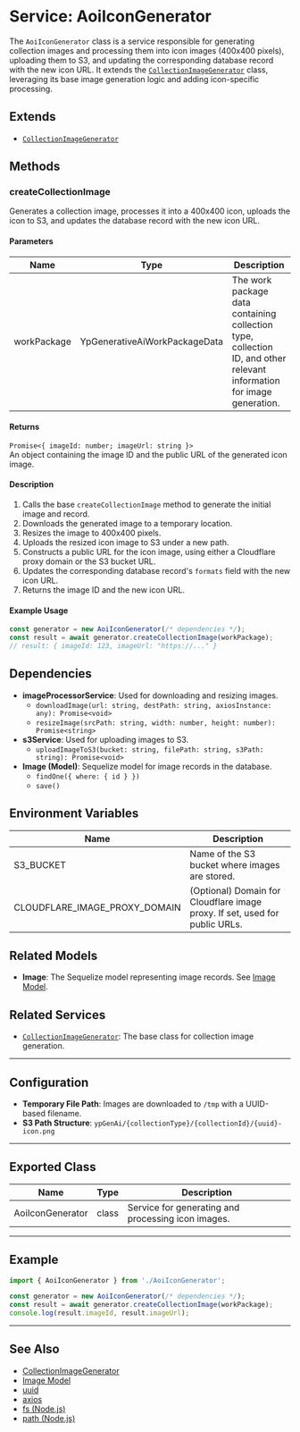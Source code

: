 # Service: AoiIconGenerator

The `AoiIconGenerator` class is a service responsible for generating collection images and processing them into icon images (400x400 pixels), uploading them to S3, and updating the corresponding database record with the new icon URL. It extends the [`CollectionImageGenerator`](./collectionImageGenerator.md) class, leveraging its base image generation logic and adding icon-specific processing.

## Extends

- [`CollectionImageGenerator`](./collectionImageGenerator.md)

## Methods

### createCollectionImage

Generates a collection image, processes it into a 400x400 icon, uploads the icon to S3, and updates the database record with the new icon URL.

#### Parameters

| Name         | Type                              | Description                                                                 |
|--------------|-----------------------------------|-----------------------------------------------------------------------------|
| workPackage  | YpGenerativeAiWorkPackageData     | The work package data containing collection type, collection ID, and other relevant information for image generation. |

#### Returns

`Promise<{ imageId: number; imageUrl: string }>`  
An object containing the image ID and the public URL of the generated icon image.

#### Description

1. Calls the base `createCollectionImage` method to generate the initial image and record.
2. Downloads the generated image to a temporary location.
3. Resizes the image to 400x400 pixels.
4. Uploads the resized icon image to S3 under a new path.
5. Constructs a public URL for the icon image, using either a Cloudflare proxy domain or the S3 bucket URL.
6. Updates the corresponding database record's `formats` field with the new icon URL.
7. Returns the image ID and the new icon URL.

#### Example Usage

```typescript
const generator = new AoiIconGenerator(/* dependencies */);
const result = await generator.createCollectionImage(workPackage);
// result: { imageId: 123, imageUrl: "https://..." }
```

## Dependencies

- **imageProcessorService**: Used for downloading and resizing images.
  - `downloadImage(url: string, destPath: string, axiosInstance: any): Promise<void>`
  - `resizeImage(srcPath: string, width: number, height: number): Promise<string>`
- **s3Service**: Used for uploading images to S3.
  - `uploadImageToS3(bucket: string, filePath: string, s3Path: string): Promise<void>`
- **Image (Model)**: Sequelize model for image records in the database.
  - `findOne({ where: { id } })`
  - `save()`

## Environment Variables

| Name                              | Description                                                                 |
|------------------------------------|-----------------------------------------------------------------------------|
| S3_BUCKET                         | Name of the S3 bucket where images are stored.                              |
| CLOUDFLARE_IMAGE_PROXY_DOMAIN      | (Optional) Domain for Cloudflare image proxy. If set, used for public URLs. |

## Related Models

- **Image**: The Sequelize model representing image records. See [Image Model](../../../models/index.cjs).

## Related Services

- [`CollectionImageGenerator`](./collectionImageGenerator.md): The base class for collection image generation.

---

## Configuration

- **Temporary File Path**: Images are downloaded to `/tmp` with a UUID-based filename.
- **S3 Path Structure**: `ypGenAi/{collectionType}/{collectionId}/{uuid}-icon.png`

---

## Exported Class

| Name              | Type     | Description                                      |
|-------------------|----------|--------------------------------------------------|
| AoiIconGenerator  | class    | Service for generating and processing icon images.|

---

## Example

```typescript
import { AoiIconGenerator } from './AoiIconGenerator';

const generator = new AoiIconGenerator(/* dependencies */);
const result = await generator.createCollectionImage(workPackage);
console.log(result.imageId, result.imageUrl);
```

---

## See Also

- [CollectionImageGenerator](./collectionImageGenerator.md)
- [Image Model](../../../models/index.cjs)
- [uuid](https://www.npmjs.com/package/uuid)
- [axios](https://www.npmjs.com/package/axios)
- [fs (Node.js)](https://nodejs.org/api/fs.html)
- [path (Node.js)](https://nodejs.org/api/path.html)